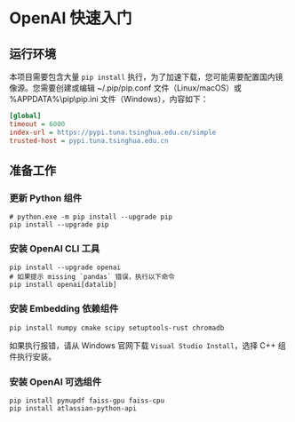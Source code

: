 # OpenAI 快速入门

## 运行环境

本项目需要包含大量 `pip install` 执行，为了加速下载，您可能需要配置国内镜像源。您需要创建或编辑 ~/.pip/pip.conf 文件（Linux/macOS）或 %APPDATA%\pip\pip.ini 文件（Windows），内容如下：
```ini
[global]
timeout = 6000
index-url = https://pypi.tuna.tsinghua.edu.cn/simple
trusted-host = pypi.tuna.tsinghua.edu.cn
```



## 准备工作

### 更新 Python 组件

```shell
# python.exe -m pip install --upgrade pip
pip install --upgrade pip
```

### 安装 OpenAI CLI 工具

```shell
pip install --upgrade openai
# 如果提示 missing `pandas` 错误，执行以下命令
pip install openai[datalib] 
```

### 安装 Embedding 依赖组件

```shell
pip install numpy cmake scipy setuptools-rust chromadb
```

如果执行报错，请从 Windows 官网下载 `Visual Studio Install`，选择 C++ 组件执行安装。

### 安装 OpenAI 可选组件

```shell
pip install pymupdf faiss-gpu faiss-cpu
pip install atlassian-python-api
```




